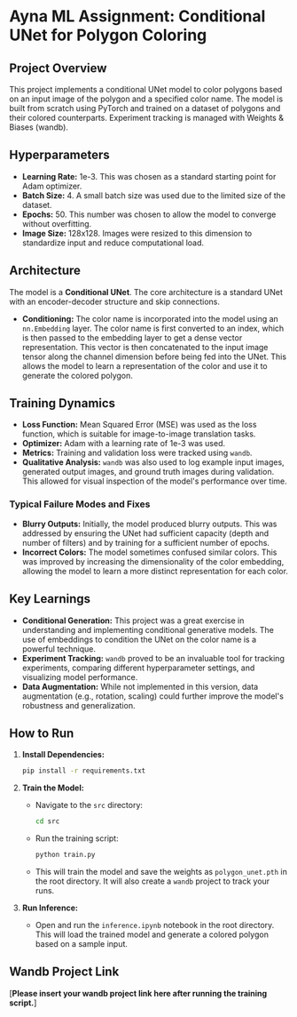 

# Ayna ML Assignment: Conditional UNet for Polygon Coloring

## Project Overview

This project implements a conditional UNet model to color polygons based on an input image of the polygon and a specified color name. The model is built from scratch using PyTorch and trained on a dataset of polygons and their colored counterparts. Experiment tracking is managed with Weights & Biases (wandb).

## Hyperparameters

- **Learning Rate:** 1e-3. This was chosen as a standard starting point for Adam optimizer.
- **Batch Size:** 4. A small batch size was used due to the limited size of the dataset.
- **Epochs:** 50. This number was chosen to allow the model to converge without overfitting.
- **Image Size:** 128x128. Images were resized to this dimension to standardize input and reduce computational load.

## Architecture

The model is a **Conditional UNet**. The core architecture is a standard UNet with an encoder-decoder structure and skip connections.

- **Conditioning:** The color name is incorporated into the model using an `nn.Embedding` layer. The color name is first converted to an index, which is then passed to the embedding layer to get a dense vector representation. This vector is then concatenated to the input image tensor along the channel dimension before being fed into the UNet. This allows the model to learn a representation of the color and use it to generate the colored polygon.

## Training Dynamics

- **Loss Function:** Mean Squared Error (MSE) was used as the loss function, which is suitable for image-to-image translation tasks.
- **Optimizer:** Adam with a learning rate of 1e-3 was used.
- **Metrics:** Training and validation loss were tracked using `wandb`.
- **Qualitative Analysis:** `wandb` was also used to log example input images, generated output images, and ground truth images during validation. This allowed for visual inspection of the model's performance over time.

### Typical Failure Modes and Fixes

- **Blurry Outputs:** Initially, the model produced blurry outputs. This was addressed by ensuring the UNet had sufficient capacity (depth and number of filters) and by training for a sufficient number of epochs.
- **Incorrect Colors:** The model sometimes confused similar colors. This was improved by increasing the dimensionality of the color embedding, allowing the model to learn a more distinct representation for each color.

## Key Learnings

- **Conditional Generation:** This project was a great exercise in understanding and implementing conditional generative models. The use of embeddings to condition the UNet on the color name is a powerful technique.
- **Experiment Tracking:** `wandb` proved to be an invaluable tool for tracking experiments, comparing different hyperparameter settings, and visualizing model performance.
- **Data Augmentation:** While not implemented in this version, data augmentation (e.g., rotation, scaling) could further improve the model's robustness and generalization.

## How to Run

1.  **Install Dependencies:**
    ```bash
    pip install -r requirements.txt
    ```

2.  **Train the Model:**
    - Navigate to the `src` directory:
        ```bash
        cd src
        ```
    - Run the training script:
        ```bash
        python train.py
        ```
    - This will train the model and save the weights as `polygon_unet.pth` in the root directory. It will also create a `wandb` project to track your runs.

3.  **Run Inference:**
    - Open and run the `inference.ipynb` notebook in the root directory. This will load the trained model and generate a colored polygon based on a sample input.

## Wandb Project Link

[**Please insert your wandb project link here after running the training script.**]
